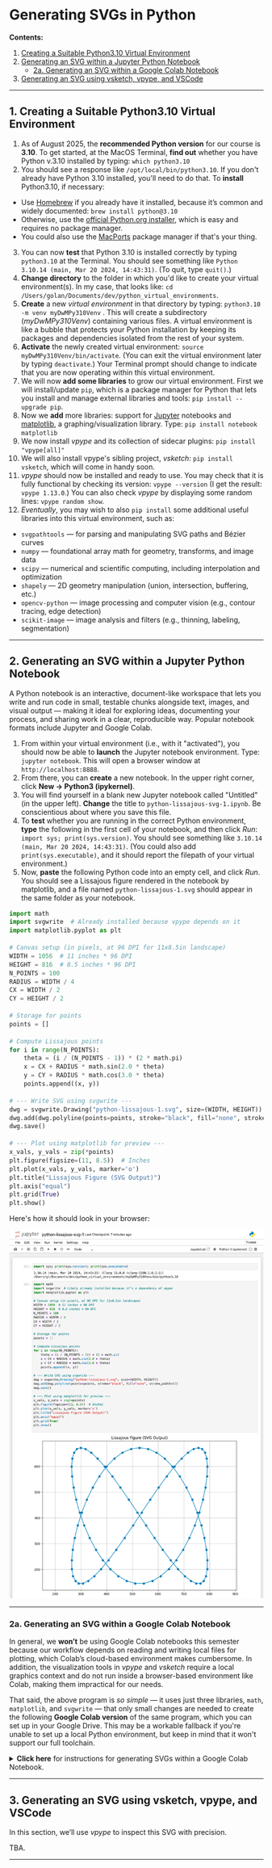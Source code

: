# Generating SVGs in Python

**Contents:**

1. [Creating a Suitable Python3.10 Virtual Environment](#1-creating-a-suitable-python310-virtual-environment)
2. [Generating an SVG within a Jupyter Python Notebook](#2-generating-an-svg-within-a-jupyter-python-notebook)
	* [2a. Generating an SVG within a Google Colab Notebook](#2a-generating-an-svg-within-a-google-colab-notebook)
3. [Generating an SVG using vsketch, vpype, and VSCode](#3-generating-an-SVG-using-vsketch-vpype-and-vscode)

---

## 1. Creating a Suitable Python3.10 Virtual Environment

1. As of August 2025, the **recommended Python version** for our course is **3.10**. To get started, at the MacOS Terminal, **find out** whether you have Python v.3.10 installed by typing: `which python3.10`
2. You should see a response like `/opt/local/bin/python3.10`. If you don't already have Python 3.10 installed, you'll need to do that. To **install** Python3.10, if necessary:
  * Use [Homebrew](https://brew.sh/) if you already have it installed, because it’s common and widely documented: `brew install python@3.10`
  * Otherwise, use the [official Python.org installer](https://www.python.org/downloads/release/python-3100/), which is easy and requires no package manager.
  * You could also use the [MacPorts](https://www.macports.org/) package manager if that's your thing. 
3. You can now **test** that Python 3.10 is installed correctly by typing `python3.10` at the Terminal. You should see something like `Python 3.10.14 (main, Mar 20 2024, 14:43:31)`. (To quit, type `quit()`.)
4. **Change directory** to the folder in which you'd like to create your virtual environment(s). In my case, that looks like: `cd /Users/golan/Documents/dev/python_virtual_environments`.
5. **Create** a new *virtual environment* in that directory by typing: `python3.10 -m venv myDwMPy310Venv` . This will create a subdirectory (*myDwMPy310Venv*) containing various files. A virtual environment is like a bubble that protects your Python installation by keeping its packages and dependencies isolated from the rest of your system.
6. **Activate** the newly created virtual environment: `source myDwMPy310Venv/bin/activate`. (You can exit the virtual environment later by typing `deactivate`.) Your Terminal prompt should change to indicate that you are now operating within this virtual environment.
7. We will now **add some libraries** to grow our virtual environment. First we will install/update `pip`, which is a package manager for Python that lets you install and manage external libraries and tools: `pip install --upgrade pip`.
8. Now we **add** more libraries: support for [Jupyter](https://jupyter.org/) notebooks and [matplotlib](https://matplotlib.org/), a graphing/visualization library. Type: `pip install notebook matplotlib`
9. We now install *vpype* and its collection of sidecar plugins: `pip install "vpype[all]"`
10. We will also install vpype's sibling project, *vsketch*: `pip install vsketch`, which will come in handy soon.  
11. *vpype* should now be installed and ready to use. You may check that it is fully functional by checking its version: `vpype --version` (I get the result: `vpype 1.13.0`.) You can also check *vpype* by displaying some random lines: `vpype random show`.
12. *Eventually*, you may wish to also `pip install` some additional useful libraries into this virtual environment, such as: 
  * `svgpathtools` — for parsing and manipulating SVG paths and Bézier curves
  * `numpy` — foundational array math for geometry, transforms, and image data
  * `scipy` — numerical and scientific computing, including interpolation and optimization
  * `shapely` — 2D geometry manipulation (union, intersection, buffering, etc.)
  * `opencv-python` — image processing and computer vision (e.g., contour tracing, edge detection)
  * `scikit-image` — image analysis and filters (e.g., thinning, labeling, segmentation)

---

## 2. Generating an SVG within a Jupyter Python Notebook

A Python notebook is an interactive, document-like workspace that lets you write and run code in small, testable chunks alongside text, images, and visual output — making it ideal for exploring ideas, documenting your process, and sharing work in a clear, reproducible way. Popular notebook formats include Jupyter and Google Colab. 

1. From within your virtual environment (i.e., with it "activated"), you should now be able to **launch** the Jupyter notebook environment. Type: `jupyter notebook`. This will open a browser window at `http://localhost:8888`. 
2. From there, you can **create** a new notebook. In the upper right corner, click **New → Python3 (ipykernel)**.
3. You will find yourself in a blank new Jupyter notebook called "Untitled" (in the upper left). **Change** the title to `python-lissajous-svg-1.ipynb`. Be conscientious about where you save this file. 
4. To **test** whether you are running in the correct Python environment, **type** the following in the first cell of your notebook, and then click *Run*: `import sys; print(sys.version)`. You should see something like `3.10.14 (main, Mar 20 2024, 14:43:31)`. (You could also add `print(sys.executable)`, and it should report the filepath of your virtual environment.)
5. Now, **paste** the following Python code into an empty cell, and click *Run*. You should see a Lissajous figure rendered in the notebook by matplotlib, and a file named `python-lissajous-1.svg` should appear in the same folder as your notebook. 

```python
import math
import svgwrite  # Already installed because vpype depends on it
import matplotlib.pyplot as plt

# Canvas setup (in pixels, at 96 DPI for 11x8.5in landscape)
WIDTH = 1056  # 11 inches * 96 DPI
HEIGHT = 816  # 8.5 inches * 96 DPI
N_POINTS = 100
RADIUS = WIDTH / 4
CX = WIDTH / 2
CY = HEIGHT / 2

# Storage for points
points = []

# Compute Lissajous points
for i in range(N_POINTS):
    theta = (i / (N_POINTS - 1)) * (2 * math.pi)
    x = CX + RADIUS * math.sin(2.0 * theta)
    y = CY + RADIUS * math.cos(3.0 * theta)
    points.append((x, y))

# --- Write SVG using svgwrite ---
dwg = svgwrite.Drawing("python-lissajous-1.svg", size=(WIDTH, HEIGHT))
dwg.add(dwg.polyline(points=points, stroke="black", fill="none", stroke_width=1))
dwg.save()

# --- Plot using matplotlib for preview ---
x_vals, y_vals = zip(*points)
plt.figure(figsize=(11, 8.5))  # Inches
plt.plot(x_vals, y_vals, marker='o')
plt.title("Lissajous Figure (SVG Output)")
plt.axis("equal")
plt.grid(True)
plt.show()
```

Here's how it should look in your browser:

![python-lissajous-svg-1.png](img/python-lissajous-svg-1.png)

---

### 2a. Generating an SVG within a Google Colab Notebook

In general, we **won’t** be using Google Colab notebooks this semester because our workflow depends on reading and writing local files for plotting, which Colab’s cloud-based environment makes cumbersome. In addition, the visualization tools in *vpype* and *vsketch* require a local graphics context and do not run inside a browser-based environment like Colab, making them impractical for our needs.

That said, the above program is *so simple* — it uses just three libraries, `math`, `matplotlib`, and `svgwrite` — that only small changes are needed to create the following **Google Colab version** of the same program, which you can set up in your Google Drive. This may be a workable fallback if you're unable to set up a local Python environment, but keep in mind that it won't support our full toolchain.

<details>
  <summary><strong>Click here</strong> for instructions for generating SVGs within a Google Colab Notebook.</summary>

* To create a Colab notebook from Google Drive, go to **+New → More → Google Colaboratory**.
* If you don’t see “Google Colaboratory” in the list, click **+New → More → Connect more apps**, search for *Colaboratory*, and install it.

```python
# VERSION FOR GOOGLE COLAB NOTEBOOK
!pip install svgwrite

import math
import svgwrite
import matplotlib.pyplot as plt
from google.colab import files

# Canvas setup
WIDTH = 1056  # 11 inches * 96 DPI
HEIGHT = 816  # 8.5 inches * 96 DPI
N_POINTS = 100
RADIUS = WIDTH / 4
CX = WIDTH / 2
CY = HEIGHT / 2

points = []
for i in range(N_POINTS):
    theta = (i / (N_POINTS - 1)) * (2 * math.pi)
    x = CX + RADIUS * math.sin(2.0 * theta)
    y = CY + RADIUS * math.cos(3.0 * theta)
    points.append((x, y))

# Save SVG
svg_path = "/content/python-lissajous-1.svg"
dwg = svgwrite.Drawing(svg_path, size=(WIDTH, HEIGHT))
dwg.add(dwg.polyline(points=points, stroke="black", fill="none", stroke_width=1))
dwg.save()

# Preview
x_vals, y_vals = zip(*points)
plt.figure(figsize=(11, 8.5))
plt.plot(x_vals, y_vals, marker='o')
plt.axis("equal")
plt.grid(True)
plt.show()

# Download SVG
files.download(svg_path)
```

Here's how the Google Colab version should look in your browser:

![python-lissajous-svg-1-colab.png](img/python-lissajous-svg-1-colab.png)

</details>


---

## 3. Generating an SVG using vsketch, vpype, and VSCode

In this section, we’ll use *vpype* to inspect this SVG with precision. 

TBA. 



<!--

### 1. Prep the Virtual Environment

* Follow [instructions from here](../vpype_svg_prep/README.md) to install a Python virtual environment, and the very useful SVG optimization and plot-prepping tool, *vpype*.
* If you'd like to plot directly from your computer, follow instructions from here to install the AxiDraw command-line interface (CLI), [*axicli*](https://axidraw.com/doc/cli_api/#installation), e.g. `python3 -m pip install https://cdn.evilmadscientist.com/dl/ad/public/AxiDraw_API.zip`
* We'll do our Python coding with [*vsketch*](https://github.com/abey79/vsketch), a Processing-like python environment. Use the [instructions from here](https://vsketch.readthedocs.io/en/latest/install.html) to install it, e.g. `pipx install git+https://github.com/abey79/vsketch --system-site-packages`
* Activate the virtual environment with `source myVypeEnvironment/bin/activate`. 
* Separately download and test the [*vsketch* examples](https://vsketch.readthedocs.io/en/latest/install.html#running-the-examples), with e.g. `vsk run path/to/vsketch-master/examples/shotter`

-->

---